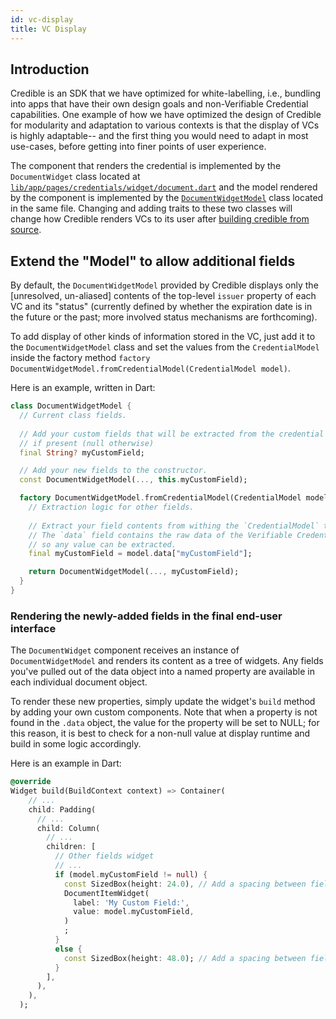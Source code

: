 ```yaml
---
id: vc-display
title: VC Display
---
```


## Introduction

Credible is an SDK that we have optimized for white-labelling, i.e., bundling
into apps that have their own design goals and non-Verifiable Credential
capabilities. One example of how we have optimized the design of Credible for
modularity and adaptation to various contexts is that the display of VCs is
highly adaptable-- and the first thing you would need to adapt in most
use-cases, before getting into finer points of user experience.

The component that renders the credential is implemented by the `DocumentWidget`
class located at
[`lib/app/pages/credentials/widget/document.dart`](https://github.com/spruceid/credible/blob/main/lib/app/pages/credentials/widget/document.dart#L9)
and the model rendered by the component is implemented by the
[`DocumentWidgetModel`](https://github.com/spruceid/credible/blob/main/lib/app/pages/credentials/widget/document.dart#L13)
class located in the same file. Changing and adding traits to these two classes
will change how Credible renders VCs to its user after [building credible from
source](https://spruceid.dev/docs/credible/install#building-didkit-for-different-targets).

## Extend the "Model" to allow additional fields

By default, the `DocumentWidgetModel` provided by Credible displays only the [unresolved, un-aliased] contents of the top-level `issuer` property of each VC and its "status" (currently defined by whether the expiration date is in the future or the past; more involved status mechanisms are forthcoming). 

To add display of other kinds of information stored in the VC, just add it to the `DocumentWidgetModel` class and set the values from the `CredentialModel` inside the factory method `factory DocumentWidgetModel.fromCredentialModel(CredentialModel model)`.  

Here is an example, written in Dart:

```dart
class DocumentWidgetModel {
  // Current class fields.  
  
  // Add your custom fields that will be extracted from the credential model 
  // if present (null otherwise)
  final String? myCustomField;

  // Add your new fields to the constructor.
  const DocumentWidgetModel(..., this.myCustomField);

  factory DocumentWidgetModel.fromCredentialModel(CredentialModel model) {
    // Extraction logic for other fields.
  
    // Extract your field contents from withing the `CredentialModel` type
    // The `data` field contains the raw data of the Verifiable Credential
    // so any value can be extracted.
    final myCustomField = model.data["myCustomField"];

    return DocumentWidgetModel(..., myCustomField);
  }
}
```

### Rendering the newly-added fields in the final end-user interface

The `DocumentWidget` component receives an instance of `DocumentWidgetModel` and renders its content as a tree of widgets. Any fields you've pulled out of the data object into a named property are available in each individual document object.

To render these new properties, simply update the widget's `build` method by adding your own custom components. Note that when a property is not found in the `.data` object, the value for the property will be set to NULL; for this reason, it is best to check for a non-null value at display runtime and build in some logic accordingly.

Here is an example in Dart:

```dart
@override
Widget build(BuildContext context) => Container(
    // ...
    child: Padding(
      // ...
      child: Column(
        // ...
        children: [
          // Other fields widget
          // ...
          if (model.myCustomField != null) {
            const SizedBox(height: 24.0), // Add a spacing between fields.
            DocumentItemWidget(
              label: 'My Custom Field:',
              value: model.myCustomField,
            )
            ;
          }
          else {
            const SizedBox(height: 48.0); // Add a spacing between fields.
          }
        ],
      ),
    ),
  );
```

